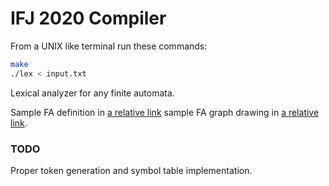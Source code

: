 # IFJ 2020 Compiler

From a UNIX like terminal run these commands:

```bash
make
./lex < input.txt
```

Lexical analyzer for any finite automata.

Sample FA definition in [a relative link](finite_automata_definition.c) sample FA graph drawing in [a relative link](finite_automata_graph.jpg).

### TODO

Proper token generation and symbol table implementation.
